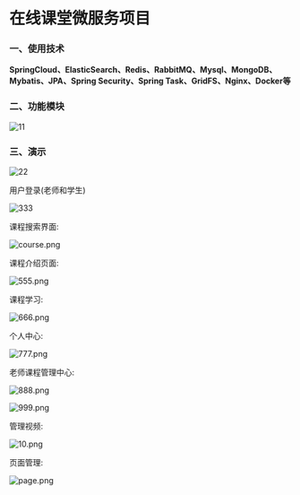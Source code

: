 # 在线课堂微服务项目

### 一、使用技术

**SpringCloud、ElasticSearch、Redis、RabbitMQ、Mysql、MongoDB、Mybatis、JPA、Spring Security、Spring Task、GridFS、Nginx、Docker等**

### 二、功能模块

![11](https://gitee.com/zxzxin/xcEduService/raw/master/assets/1566407444517.png)

### 三、演示

![22](https://gitee.com/zxzxin/xcEduService/raw/master/assets/1566399145982.png)

用户登录(老师和学生)

![333](https://gitee.com/zxzxin/xcEduService/raw/master/assets/1566399204620.png)

课程搜索界面:

![course.png](https://gitee.com/zxzxin/xcEduService/raw/master/assets/1566536890422.png)

课程介绍页面:

![555.png](https://gitee.com/zxzxin/xcEduService/raw/master/assets/1566407498304.png)

课程学习:

![666.png](https://gitee.com/zxzxin/xcEduService/raw/master/assets/1560789038533.png)

个人中心:

![777.png](https://gitee.com/zxzxin/xcEduService/raw/master/assets/1566408677242.png)

老师课程管理中心:

![888.png](https://gitee.com/zxzxin/xcEduService/raw/master/assets/1566408519621.png)

![999.png](https://gitee.com/zxzxin/xcEduService/raw/master/assets/1566408579487.png)

管理视频:

![10.png](https://gitee.com/zxzxin/xcEduService/raw/master/assets/1566408605828.png)

页面管理:

![page.png](https://gitee.com/zxzxin/xcEduService/raw/master/assets/1542195579711.png)
